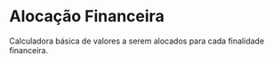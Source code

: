# Alocação Financeira

Calculadora básica de valores a serem alocados para cada finalidade financeira.